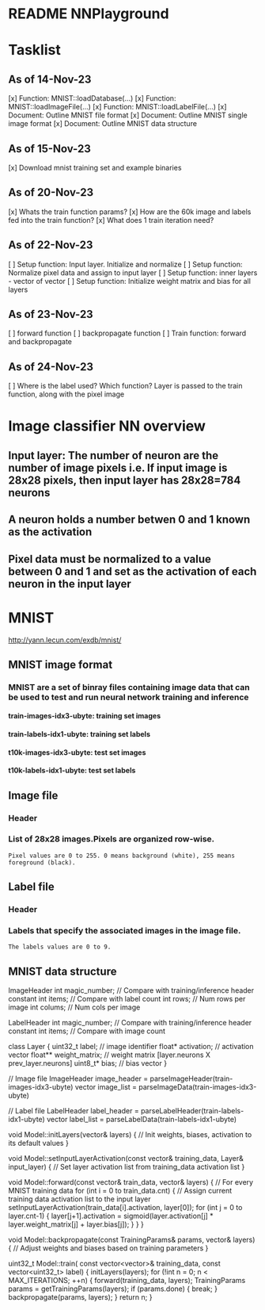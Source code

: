 # README NNPlayground

# Tasklist 
## As of 14-Nov-23
[x] Function: MNIST::loadDatabase(...)
[x] Function: MNIST::loadImageFile(...)
[x] Function: MNIST::loadLabelFile(...)
[x] Document: Outline MNIST file format
[x] Document: Outline MNIST single image format
[x] Document: Outline MNIST data structure

## As of 15-Nov-23
[x] Download mnist training set and example binaries


## As of 20-Nov-23
[x] Whats the train function params?
[x] How are the 60k image and labels fed into the train function?
[x] What does 1 train iteration need?

## As of 22-Nov-23
[ ] Setup function: Input layer. Initialize and normalize
[ ] Setup function: Normalize pixel data and assign to input layer
[ ] Setup function: inner layers - vector of vector<float>
[ ] Setup function: Initialize weight matrix and bias for all layers

## As of 23-Nov-23
[ ] forward function
[ ] backpropagate function
[ ] Train function: forward and backpropagate


## As of 24-Nov-23
[ ] Where is the label used? Which function? Layer is passed to the train function, along with the pixel image

# Image classifier NN overview
## Input layer: The number of neuron are the number of image pixels i.e. If input image is 28x28 pixels, then input layer has 28x28=784 neurons
## A neuron holds a number betwen 0 and 1 known as the activation
## Pixel data must be normalized to a value between 0 and 1 and set as the activation of each neuron in the input layer
## 
  

# MNIST
http://yann.lecun.com/exdb/mnist/

## MNIST image format
### MNIST are a set of binray files containing image data that can be used to test and run neural network training and inference
#### train-images-idx3-ubyte: training set images 
#### train-labels-idx1-ubyte: training set labels 
#### t10k-images-idx3-ubyte:  test set images 
#### t10k-labels-idx1-ubyte:  test set labels

## Image file 
### Header
### List of 28x28 images.Pixels are organized row-wise. 
    Pixel values are 0 to 255. 0 means background (white), 255 means foreground (black).

## Label file 
### Header
### Labels that specify the associated images in the image file. 
    The labels values are 0 to 9. 

## MNIST data structure

ImageHeader
    int magic_number; // Compare with training/inference header constant 
    int items;        // Compare with label count
    int rows;         // Num rows per image
    int colums;       // Num cols per image 
    
LabelHeader
    int magic_number; // Compare with training/inference header constant 
    int items;        // Compare with image count
    
    
class Layer
{
    uint32_t  label;         // image identifier
    float*    activation;    // activation vector
    float**   weight_matrix; // weight matrix [layer.neurons X prev_layer.neurons]
    uint8_t*  bias;          // bias vector 
}

// Image file
ImageHeader image_header = parseImageHeader(train-images-idx3-ubyte)
vector<NNData> image_list = parseImageData(train-images-idx3-ubyte)

// Label file
LabelHeader label_header = parseLabelHeader(train-labels-idx1-ubyte)
vector<int> label_list = parseLabelData(train-labels-idx1-ubyte)

void Model::initLayers(vector<Layer>& layers) 
{
    // Init weights, biases, activation to its default values
}

void Model::setInputLayerActivation(const vector<float>& training_data, Layer& input_layer)
{
    // Set layer activation list from training_data activation list
}

void Model::forward(const vector<NNData>& train_data, vector<Layer>& layers) 
{
    // For every MNIST training data
    for (int i = 0 to train_data.cnt) {
        // Assign current training data activation list to the input layer 
        setInputLayerActivation(train_data[i].activation, layer[0]);
        for (int j = 0 to layer.cnt-1) {
            layer[j+1].activation = sigmoid(layer.activation[j] * layer.weight_matrix[j] + layer.bias[j]);
        }
    }
}

void Model::backpropagate(const TrainingParams& params, vector<Layer>& layers)
{
    // Adjust weights and biases based on training parameters
}

uint32_t Model::train(
    const vector<vector<float>>& training_data, 
    const vector<uint32_t> label)
{
    initLayers(layers);
    for (!int n = 0; n < MAX_ITERATIONS; ++n) {
        forward(training_data, layers);
        TrainingParams params = getTrainingParams(layers);
        if (params.done) {
            break;
        }
        backpropagate(params, layers);
    }
    return n;
} 

    

